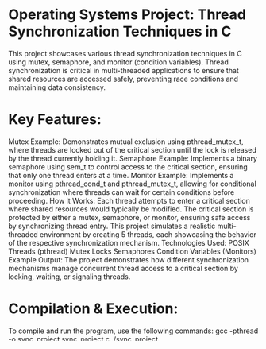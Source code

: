 # Operating Systems Project: Thread Synchronization Techniques in C
This project showcases various thread synchronization techniques in C using mutex, semaphore, and monitor (condition variables). Thread synchronization is critical in multi-threaded applications to ensure that shared resources are accessed safely, preventing race conditions and maintaining data consistency.

# Key Features:
Mutex Example: Demonstrates mutual exclusion using pthread_mutex_t, where threads are locked out of the critical section until the lock is released by the thread currently holding it.
Semaphore Example: Implements a binary semaphore using sem_t to control access to the critical section, ensuring that only one thread enters at a time.
Monitor Example: Implements a monitor using pthread_cond_t and pthread_mutex_t, allowing for conditional synchronization where threads can wait for certain conditions before proceeding.
How it Works:
Each thread attempts to enter a critical section where shared resources would typically be modified.
The critical section is protected by either a mutex, semaphore, or monitor, ensuring safe access by synchronizing thread entry.
This project simulates a realistic multi-threaded environment by creating 5 threads, each showcasing the behavior of the respective synchronization mechanism.
Technologies Used:
POSIX Threads (pthread)
Mutex Locks
Semaphores
Condition Variables (Monitors)
Example Output:
The project demonstrates how different synchronization mechanisms manage concurrent thread access to a critical section by locking, waiting, or signaling threads.

# Compilation & Execution:
To compile and run the program, use the following commands:
 gcc -pthread -o sync_project sync_project.c
 ./sync_project
# Usage:
The program runs three examples sequentially, showing the usage of mutex, semaphore, and monitor for synchronizing thread access.

⚠️ Note: This project is designed for educational purposes to understand the basic concepts of thread synchronization in operating systems.


![image](https://github.com/user-attachments/assets/e4637ff5-8366-41dd-b8d0-02a368f0be35)


